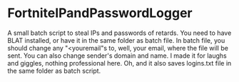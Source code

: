 # FortniteIPandPasswordLogger
A small batch script to steal IPs and passwords of retards. 
You need to have BLAT installed, or have it in the same folder as batch file.
In batch file, you should change any "<youremail"s to, well, your email, where the file will be sent. 
You can also change sender's domain and name.
I made it for laughs and giggles, nothing professional here.
Oh, and it also saves logins.txt file in the same folder as batch script. 
